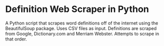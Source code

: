 # Definition Web Scraper in Python
 A Python script that scrapes word definitions off of the internet using the BeautifulSoup package. Uses CSV files as input. Definitions are scraped from Google, Dictionary.com and Merriam Webster. Attempts to scrape in that order. 
